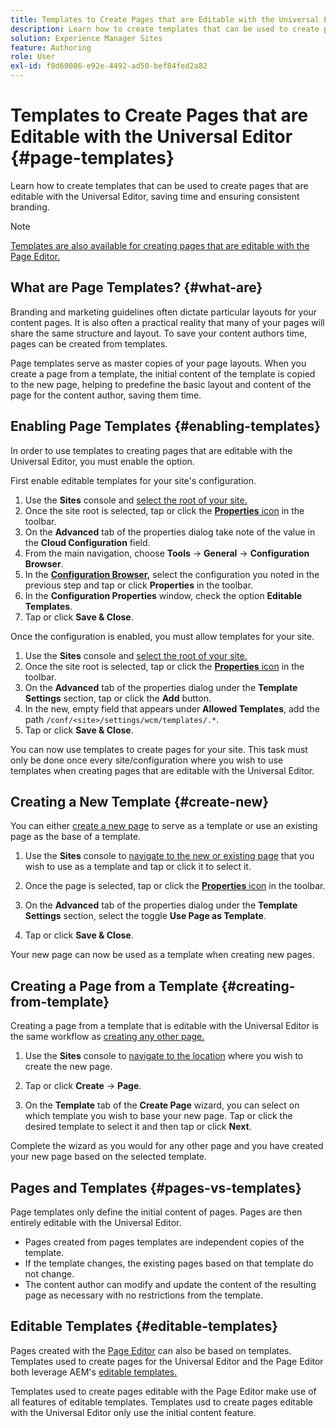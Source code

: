 ```yaml
---
title: Templates to Create Pages that are Editable with the Universal Editor
description: Learn how to create templates that can be used to create pages that are editable with the Universal Editor, saving time and ensuring consistent branding.
solution: Experience Manager Sites
feature: Authoring
role: User
exl-id: f0d60086-e92e-4492-ad50-bef84fed2a82
---
```


# Templates to Create Pages that are Editable with the Universal Editor {#page-templates}

Learn how to create templates that can be used to create pages that are editable with the Universal Editor, saving time and ensuring consistent branding.

>[!NOTE]
>
>[Templates are also available for creating pages that are editable with the Page Editor.](/help/sites-cloud/authoring/page-editor/templates.md)

## What are Page Templates? {#what-are}

Branding and marketing guidelines often dictate particular layouts for your content pages. It is also often a practical reality that many of your pages will share the same structure and layout. To save your content authors time, pages can be created from templates.

Page templates serve as master copies of your page layouts. When you create a page from a template, the initial content of the template is copied to the new page, helping to predefine the basic layout and content of the page for the content author, saving them time.

## Enabling Page Templates {#enabling-templates}

In order to use templates to creating pages that are editable with the Universal Editor, you must enable the option.

First enable editable templates for your site's configuration.

1. Use the **Sites** console and [select the root of your site.](/help/sites-cloud/authoring/sites-console/introduction.md#selecting-resources)
1. Once the site root is selected, tap or click the [**Properties** icon](/help/sites-cloud/authoring/sites-console/page-properties.md) in the toolbar.
1. On the **Advanced** tab of the properties dialog take note of the value in the **Cloud Configuration** field.
1. From the main navigation, choose **Tools** -&gt; **General** -&gt; **Configuration Browser**.
1. In the **[Configuration Browser,](/help/implementing/developing/introduction/configurations.md)** select the configuration you noted in the previous step and tap or click **Properties** in the toolbar.
1. In the **Configuration Properties** window, check the option **Editable Templates**.
1. Tap or click **Save &amp; Close**.

Once the configuration is enabled, you must allow templates for your site.

1. Use the **Sites** console and [select the root of your site.](/help/sites-cloud/authoring/sites-console/introduction.md#selecting-resources)
1. Once the site root is selected, tap or click the [**Properties** icon](/help/sites-cloud/authoring/sites-console/page-properties.md) in the toolbar.
1. On the **Advanced** tab of the properties dialog under the **Template Settings** section, tap or click the **Add** button.
1. In the new, empty field that appears under **Allowed Templates**, add the path `/conf/<site>/settings/wcm/templates/.*`.
1. Tap or click **Save &amp; Close**.

You can now use templates to create pages for your site. This task must only be done once every site/configuration where you wish to use templates when creating pages that are editable with the Universal Editor.

## Creating a New Template {#create-new}

You can either [create a new page](/help/sites-cloud/authoring/sites-console/creating-pages.md) to serve as a template or use an existing page as the base of a template.

1. Use the **Sites** console to [navigate to the new or existing page](/help/sites-cloud/authoring/sites-console/introduction.md#selecting-resources) that you wish to use as a template and tap or click it to select it.

1. Once the page is selected, tap or click the [**Properties** icon](/help/sites-cloud/authoring/sites-console/page-properties.md) in the toolbar.

1. On the **Advanced** tab of the properties dialog under the **Template Settings** section, select the toggle **Use Page as Template**.

1. Tap or click **Save &amp; Close**.

Your new page can now be used as a template when creating new pages.

## Creating a Page from a Template {#creating-from-template}

Creating a page from a template that is editable with the Universal Editor is the same workflow as [creating any other page.](/help/sites-cloud/authoring/sites-console/creating-pages.md)

1. Use the **Sites** console to [navigate to the location](/help/sites-cloud/authoring/sites-console/introduction.md#selecting-resources) where you wish to create the new page.

1. Tap or click **Create** -&gt; **Page**.

1. On the **Template** tab of the **Create Page** wizard, you can select on which template you wish to base your new page. Tap or click the desired template to select it and then tap or click **Next**.

Complete the wizard as you would for any other page and you have created your new page based on the selected template.

## Pages and Templates {#pages-vs-templates}

Page templates only define the initial content of pages. Pages are then entirely editable with the Universal Editor.

* Pages created from pages templates are independent copies of the template.
* If the template changes, the existing pages based on that template do not change.
* The content author can modify and update the content of the resulting page as necessary with no restrictions from the template.

## Editable Templates {#editable-templates}

Pages created with the [Page Editor](/help/sites-cloud/authoring/page-editor/introduction.md) can also be based on templates. Templates used to create pages for the Universal Editor and the Page Editor both leverage AEM's [editable templates.](/help/implementing/developing/components/templates.md)

Templates used to create pages editable with the Page Editor make use of all features of editable templates. Templates usd to create pages editable with the Universal Editor only use the initial content feature.

